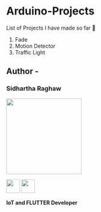 # Arduino-Projects
List of Projects I have made so far 📝
1. Fade
2. Motion Detector
3. Traffic Light

## Author  -
###  Sidhartha Raghaw

<img src = "https://user-images.githubusercontent.com/93781577/193874412-e35fa67f-081c-4740-b6b9-76dbabbe0406.png"  height="200">


<a href = https://github.com/OpSiDop><img src = "https://www.iconninja.com/files/914/672/909/github-icon.png" width="36" height = "36"/></a>
<a href = "https://www.instagram.com/pssy_destroyer_sid/](https://www.linkedin.com/in/sidhartha-raghaw-10151b224/">
<img src = "https://www.iconninja.com/files/272/300/55/linkedin-blue-linkedin-linkedin-logo-icon.png" width="36" height="36"/>
</a>
</p>
 <strong>IoT and FLUTTER Developer<strong>
